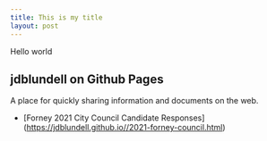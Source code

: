 ```yaml
---
title: This is my title
layout: post
---
```


Hello world 

## jdblundell on Github Pages

A place for quickly sharing information and documents on the web.

* [Forney 2021 City Council Candidate Responses] (https://jdblundell.github.io//2021-forney-council.html)
